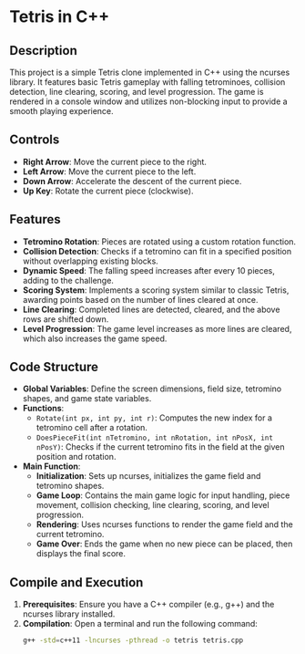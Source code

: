 # Tetris in C++

## Description
This project is a simple Tetris clone implemented in C++ using the ncurses library. It features basic Tetris gameplay with falling tetrominoes, collision detection, line clearing, scoring, and level progression. The game is rendered in a console window and utilizes non-blocking input to provide a smooth playing experience.

## Controls
- **Right Arrow**: Move the current piece to the right.
- **Left Arrow**: Move the current piece to the left.
- **Down Arrow**: Accelerate the descent of the current piece.
- **Up Key**: Rotate the current piece (clockwise).

## Features
- **Tetromino Rotation**: Pieces are rotated using a custom rotation function.
- **Collision Detection**: Checks if a tetromino can fit in a specified position without overlapping existing blocks.
- **Dynamic Speed**: The falling speed increases after every 10 pieces, adding to the challenge.
- **Scoring System**: Implements a scoring system similar to classic Tetris, awarding points based on the number of lines cleared at once.
- **Line Clearing**: Completed lines are detected, cleared, and the above rows are shifted down.
- **Level Progression**: The game level increases as more lines are cleared, which also increases the game speed.

## Code Structure
- **Global Variables**: Define the screen dimensions, field size, tetromino shapes, and game state variables.
- **Functions**:
  - `Rotate(int px, int py, int r)`: Computes the new index for a tetromino cell after a rotation.
  - `DoesPieceFit(int nTetromino, int nRotation, int nPosX, int nPosY)`: Checks if the current tetromino fits in the field at the given position and rotation.
- **Main Function**:
  - **Initialization**: Sets up ncurses, initializes the game field and tetromino shapes.
  - **Game Loop**: Contains the main game logic for input handling, piece movement, collision checking, line clearing, scoring, and level progression.
  - **Rendering**: Uses ncurses functions to render the game field and the current tetromino.
  - **Game Over**: Ends the game when no new piece can be placed, then displays the final score.

## Compile and Execution
1. **Prerequisites**: Ensure you have a C++ compiler (e.g., g++) and the ncurses library installed.
2. **Compilation**: Open a terminal and run the following command:
   ```bash
   g++ -std=c++11 -lncurses -pthread -o tetris tetris.cpp
